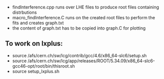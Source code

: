  - findInterference.cpp runs over LHE files to produce root files containing distrbutions
 - macro_findInterference.C runs on the created root files to perform the fits and creates graph.txt
 - the content of graph.txt has to be copied into graph.C for plotting


To work on lxplus:
----
   - source /afs/cern.ch/sw/lcg/contrib/gcc/4.6/x86_64-slc6/setup.sh
   - source /afs/cern.ch/sw/lcg/app/releases/ROOT/5.34.09/x86_64-slc6-gcc46-opt/root/bin/thisroot.sh
   - source setup_lxplus.sh
